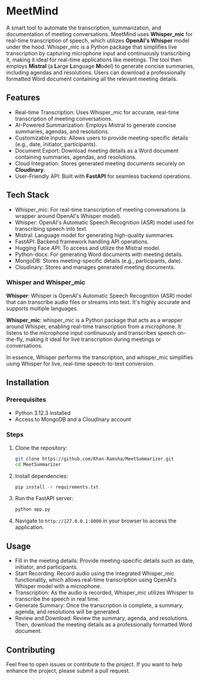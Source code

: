 
# MeetMind

A smart tool to automate the transcription, summarization, and documentation of meeting conversations. MeetMind uses **Whisper_mic** for real-time transcription of speech, which utilizes **OpenAI's Whisper** model under the hood. Whisper_mic is a Python package that simplifies live transcription by capturing microphone input and continuously transcribing it, making it ideal for real-time applications like meetings. The tool then employs **Mistral** (a **L**arge **L**anguage **M**odel) to generate concise summaries, including agendas and resolutions. Users can download a professionally formatted Word document containing all the relevant meeting details.

##  Features
- Real-time Transcription: Uses Whisper_mic for accurate, real-time transcription of meeting conversations.
- AI-Powered Summarization: Employs Mistral to generate concise summaries, agendas, and resolutions.
- Customizable Inputs: Allows users to provide meeting-specific details (e.g., date, initiator, participants).
- Document Export: Download meeting details as a Word document containing summaries, agendas, and resolutions.
- Cloud Integration: Stores generated meeting documents securely on **Cloudinary**.
- User-Friendly API: Built with **FastAPI** for seamless backend operations.

## Tech Stack
- Whisper_mic: For real-time transcription of meeting conversations (a wrapper around OpenAI's Whisper model).
- Whisper: OpenAI's Automatic Speech Recognition (ASR) model used for transcribing speech into text.
- Mistral: Language model for generating high-quality summaries.
- FastAPI: Backend framework handling API operations.
- Hugging Face API: To access and utilize the Mistral model.
- Python-docx: For generating Word documents with meeting details.
- MongoDB: Stores meeting-specific details (e.g., participants, date).
- Cloudinary: Stores and manages generated meeting documents.

### Whisper and Whisper_mic
**Whisper**: Whisper is OpenAI's Automatic Speech Recognition (ASR) model that can transcribe audio files or streams into text. It's highly accurate and supports multiple languages.

**Whisper_mic**: whisper_mic is a Python package that acts as a wrapper around Whisper, enabling real-time transcription from a microphone. It listens to the microphone input continuously and transcribes speech on-the-fly, making it ideal for live transcription during meetings or conversations.

In essence, Whisper performs the transcription, and whisper_mic simplifies using Whisper for live, real-time speech-to-text conversion.

## Installation
### Prerequisites
- Python 3.12.3 installed
- Access to MongoDB and a Cloudinary account
  
### Steps
1. Clone the repository:
    ```bash
    git clone https://github.com/Khan-Ramsha/MeetSummarizer.git
    cd MeetSummarizer
    ```

2. Install dependencies:
    ```bash
    pip install -r requirements.txt
    ```

3. Run the FastAPI server:
    ```bash
    python app.py
    ```

4. Navigate to `http://127.0.0.1:8000` in your browser to access the application.

## Usage

- Fill in the meeting details: Provide meeting-specific details such as date, initiator, and participants.
- Start Recording: Record audio using the integrated Whisper_mic functionality, which allows real-time transcription using OpenAI's Whisper model with a microphone.
- Transcription: As the audio is recorded, Whisper_mic utilizes Whisper to transcribe the speech in real time.
- Generate Summary: Once the transcription is complete, a summary, agenda, and resolutions will be generated.
- Review and Download: Review the summary, agenda, and resolutions. Then, download the meeting details as a professionally formatted Word document.

## Contributing

Feel free to open issues or contribute to the project. If you want to help enhance the project, please submit a pull request.
